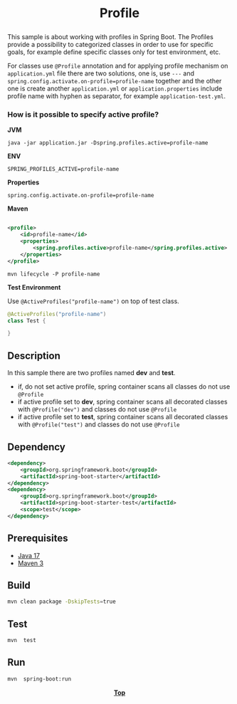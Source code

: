 # <p align="center">Profile</p>

This sample is about working with profiles in Spring Boot. The Profiles provide a possibility to categorized classes in
order to use for specific goals, for example define specific classes only for test environment, etc.

For classes use `@Profile` annotation and for applying profile mechanism on `application.yml` file there are two
solutions, one is, use `---` and `spring.config.activate.on-profile=profile-name` together and the other one is create
another `application.yml` or `application.properties` include profile name with hyphen as separator, for example
`application-test.yml`.

### How is it possible to specify active profile?

**JVM**

```shell
java -jar application.jar -Dspring.profiles.active=profile-name
```

**ENV**

```dotenv
SPRING_PROFILES_ACTIVE=profile-name
```

**Properties**

```properties
spring.config.activate.on-profile=profile-name
```

**Maven**

```xml

<profile>
    <id>profile-name</id>
    <properties>
        <spring.profiles.active>profile-name</spring.profiles.active>
    </properties>
</profile>
```

```shell
mvn lifecycle -P profile-name
```

**Test Environment**

Use `@ActiveProfiles("profile-name")` on top of test class.

```java
@ActiveProfiles("profile-name")
class Test {

}
```

## Description

In this sample there are two profiles named **dev** and **test**.

* if, do not set active profile, spring container scans all classes do not use `@Profile`
* if active profile set to **dev**, spring container scans all decorated classes with `@Profile("dev")` and classes do
  not use `@Profile`
* if active profile set to **test**, spring container scans all decorated classes with `@Profile("test")` and classes do
  not use `@Profile`

## Dependency
```xml
<dependency>
    <groupId>org.springframework.boot</groupId>
    <artifactId>spring-boot-starter</artifactId>
</dependency>
<dependency>
    <groupId>org.springframework.boot</groupId>
    <artifactId>spring-boot-starter-test</artifactId>
    <scope>test</scope>
</dependency>
```

## Prerequisites

* [Java 17](https://www.oracle.com/de/java/technologies/downloads/)
* [Maven 3](https://maven.apache.org/index.html)

## Build

```bash
mvn clean package -DskipTests=true
```

## Test

```bash
mvn  test
```

## Run

```bash
mvn  spring-boot:run
```

**<p align="center"> [Top](#profile) </p>**